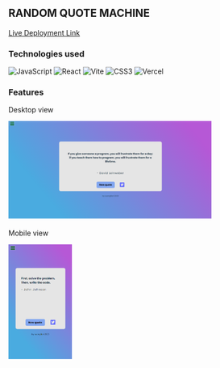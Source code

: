 ## RANDOM QUOTE MACHINE

[Live Deployment Link](https://random-quote-machine-lac-ten.vercel.app/)


<!-- The project implements a simple game logic where the player needs to roll the dice until all of them have the same value -->

### Technologies used

  ![JavaScript](https://img.shields.io/badge/javascript-%23323330.svg?style=for-the-badge&logo=javascript&logoColor=%23F7DF1E) ![React](https://img.shields.io/badge/react-%2320232a.svg?style=for-the-badge&logo=react&logoColor=%2361DAFB) ![Vite](https://img.shields.io/badge/vite-%23646CFF.svg?style=for-the-badge&logo=vite&logoColor=white) ![CSS3](https://img.shields.io/badge/css3-%231572B6.svg?style=for-the-badge&logo=css3&logoColor=white) ![Vercel](https://img.shields.io/badge/vercel-%23000000.svg?style=for-the-badge&logo=vercel&logoColor=white)
 <br>
 
### Features
Desktop view <br>

<img SRC="https://raw.githubusercontent.com/suongfiori/random-quote-machine/main/src/assets/desktop.png" alt="desktop view" width="80%"> <br><br>
Mobile view <br>

<img src="https://raw.githubusercontent.com/suongfiori/random-quote-machine/main/src/assets/mobile.png" alt="mobile view" width="25%">

